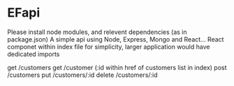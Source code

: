# EFapi
Please install node modules, and relevent dependencies (as in package.json)
A simple api using Node, Express, Mongo and React...
React componet within index file for simplicity, larger application would have dedicated imports

get     /customers
get     /customer (:id within href of customers list in index)
post    /customers
put     /customers/:id
delete  /customers/:id
